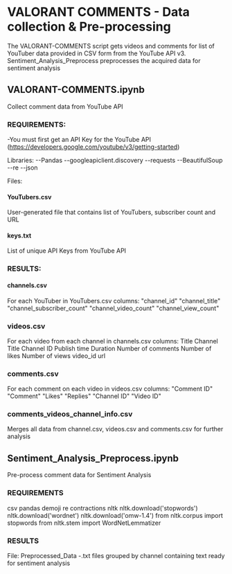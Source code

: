 # VALORANT COMMENTS - Data collection & Pre-processing

The VALORANT-COMMENTS script gets videos and comments for list of YouTuber data provided in CSV form from the YouTube API v3. Sentiment_Analysis_Preprocess preprocesses the acquired data for sentiment analysis

## VALORANT-COMMENTS.ipynb
Collect comment data from YouTube API

### REQUIREMENTS:
-You must first get an API Key for the YouTube API (https://developers.google.com/youtube/v3/getting-started)

Libraries:
--Pandas
--googleapiclient.discovery
--requests
--BeautifulSoup
--re
--json

Files:
#### YouTubers.csv
User-generated file that contains list of YouTubers, subscriber count and URL
#### keys.txt
List of unique API Keys from YouTube API

### RESULTS:

#### channels.csv
For each YouTuber in YouTubers.csv columns:
"channel_id" 
"channel_title"
"channel_subscriber_count"
"channel_video_count"
"channel_view_count"

### videos.csv
For each video from each channel in channels.csv columns:
Title
Channel Title
Channel ID
Publish time 
Duration 
Number of comments 
Number of likes 
Number of views 
video_id 
url

### comments.csv
For each comment on each video in videos.csv columns:
"Comment ID"
"Comment"
"Likes"
"Replies"
"Channel ID"
"Video ID"

### comments_videos_channel_info.csv
Merges all data from channel.csv, videos.csv and comments.csv for further analysis

## Sentiment_Analysis_Preprocess.ipynb
Pre-process comment data for Sentiment Analysis

### REQUIREMENTS
csv
pandas
demoji
re
contractions
nltk
 nltk.download('stopwords')
 nltk.download('wordnet')
 nltk.download('omw-1.4')
 from nltk.corpus import stopwords
 from nltk.stem import WordNetLemmatizer
 
### RESULTS

File: Preprocessed_Data
-.txt files grouped by channel containing text ready for sentiment analysis





